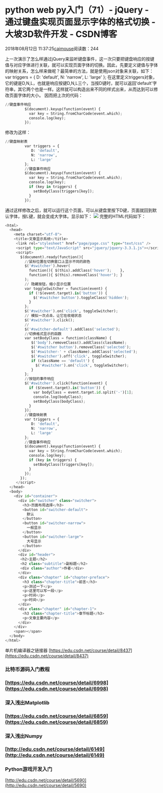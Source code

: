 
# python web py入门（71）- jQuery - 通过键盘实现页面显示字体的格式切换 - 大坡3D软件开发 - CSDN博客

2018年08月12日 11:37:25[caimouse](https://me.csdn.net/caimouse)阅读数：244


上一次演示了怎么样通过jQuery来监听键盘事件，这一次只要把键盘响应的按键值与对应字体进行关联，就可以实现页面字体的切换。因此，先要定义键值与字体的映射关系，怎么样来做呢？最简单的方法，就是使用json对象来关联，如下：
var triggers = {
D: 'default',
N: 'narrow',
L: 'large'
};
在这里定义triggers对象，它的键是D,N,L，也就是响应按键D,N,L三个，当按D键时，就可以返回'default'字符串，其它两个也是一样。这样就可以构造出来不同的样式出来，从而达到可以修改页面字体的大小。
因而把上次的代码：
```python
//键盘事件响应
         $(document).keyup(function(event) {
           var key = String.fromCharCode(event.which);
           console.log(key);
         });
```
修改为这样：
```python
//键盘映射表
         var triggers = {
            D: 'default',
            N: 'narrow',
            L: 'large'
         };
         //键盘事件响应
         $(document).keyup(function(event) {
           var key = String.fromCharCode(event.which);
           console.log(key);
           if (key in triggers) {
             setBodyClass(triggers[key]);
           }
         });
```
通过这样修改之后，就可以运行这个页面，可以从键盘里按下D键，页面就回到默认字体，按L键，就会变成大字体。显示如下：
![](https://img-blog.csdn.net/20180812113546351?watermark/2/text/aHR0cHM6Ly9ibG9nLmNzZG4ubmV0L2NhaW1vdXNl/font/5a6L5L2T/fontsize/400/fill/I0JBQkFCMA==/dissolve/70)
完整的HTML代码如下：
```python
<html>
  <head>
    <meta charset="utf-8">
    <title>文章显示系统</title>
     <link rel="stylesheet" href="page/page.css" type="text/css" />
     <script type="text/JavaScript" src="jquery/jquery-3.3.1.js"></script>
     <script>
       $(document).ready(function(){
         //鼠标位置在切换窗口上显示不同的颜色
         $('#switcher').hover(
           function(){ $(this).addClass('hover');    },
           function(){ $(this).removeClass('hover'); }
         );
         // 隐藏按钮，缩小显示位置
         var toggleSwitcher = function(event) {
           if (!$(event.target).is('button')) {
             $('#switcher button').toggleClass('hidden');
           }
         };
         $('#switcher').on('click', toggleSwitcher);
         // 模拟一次点击，让它在收缩状态
         $('#switcher').click();
         //
         $('#switcher-default').addClass('selected');
         //切换格式显示的函数
         var setBodyClass = function(className) {
            $('body').removeClass().addClass(className);
            $('#switcher button').removeClass('selected');
            $('#switcher-' + className).addClass('selected');
            $('#switcher').off('click', toggleSwitcher);
            if (className == 'default') {
              $('#switcher').on('click', toggleSwitcher);
            }
         };
         //按钮的事件响应
         $('#switcher').click(function(event) {
           if ($(event.target).is('button')) {
             var bodyClass = event.target.id.split('-')[1];
             console.log(bodyClass);
             setBodyClass(bodyClass);
           }
         });
         //键盘映射表
         var triggers = {
            D: 'default',
            N: 'narrow',
            L: 'large'
         };
         //键盘事件响应
         $(document).keyup(function(event) {
           var key = String.fromCharCode(event.which);
           console.log(key);
           if (key in triggers) {
             setBodyClass(triggers[key]);
           }
         });         
       });
     </script>
  </head>
  <body>
    <div id="container">
      <div id="switcher" class="switcher">
        <h3>页面布局选择</h3>
        <button id="switcher-default">
          默认
        </button>
        <button id="switcher-narrow">
          一般显示
        </button>
        <button id="switcher-large">
          大号显示
        </button>
      </div>
      <div id="header">
       <h2>主题</h2>
       <h2 class="subtitle">副标题</h2>
       <div class="author">作者</div>
      </div>
      <div class="chapter" id="chapter-preface">
        <h3 class="chapter-title">前言</h3>
        <p>测试一下</p>
        <p>这里可以写一段</p>
        <p>时间</p>
        <p>时间</p>
      </div>
      <div class="chapter" id="chapter-1">
        <h3 class="chapter-title">章节标题</h3>
        <p>文章主要内容</p>
      </div>
    </div>
    <span></span>
  </body>
</html>
```
单片机编译器之链接器
[https://edu.csdn.net/course/detail/8437](https://edu.csdn.net/course/detail/8437)
### 比特币源码入门教程
### [https://edu.csdn.net/course/detail/6998](https://edu.csdn.net/course/detail/6998)
### 深入浅出Matplotlib
### [https://edu.csdn.net/course/detail/6859](https://edu.csdn.net/course/detail/6859)
### 深入浅出Numpy
### [http://edu.csdn.net/course/detail/6149](http://edu.csdn.net/course/detail/6149)
### Python游戏开发入门
[http://edu.csdn.net/course/detail/5690](http://edu.csdn.net/course/detail/5690)

